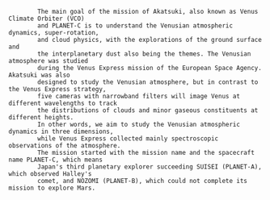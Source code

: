 
            The main goal of the mission of Akatsuki, also known as Venus Climate Orbiter (VCO)
            and PLANET-C is to understand the Venusian atmospheric dynamics, super-rotation,
            and cloud physics, with the explorations of the ground surface and
            the interplanetary dust also being the themes. The Venusian atmosphere was studied
            during the Venus Express mission of the European Space Agency. Akatsuki was also
            designed to study the Venusian atmosphere, but in contrast to the Venus Express strategy,
            five cameras with narrowband filters will image Venus at different wavelengths to track
            the distributions of clouds and minor gaseous constituents at different heights.
            In other words, we aim to study the Venusian atmospheric dynamics in three dimensions,
            while Venus Express collected mainly spectroscopic observations of the atmosphere.
            The mission started with the mission name and the spacecraft name PLANET-C, which means
            Japan's third planetary explorer succeeding SUISEI (PLANET-A), which observed Halley's
            comet, and NOZOMI (PLANET-B), which could not complete its mission to explore Mars.
        